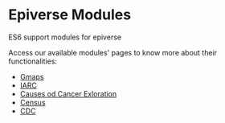 # Epiverse Modules
ES6 support modules for epiverse

Access our available modules' pages to know more about their functionalities:
- [Gmaps](https://epiverse.github.io/modules/gmaps/)
- [IARC](https://epiverse.github.io/modules/iarc/)
- [Causes od Cancer Exloration](https://epiverse.github.io/modules/survc2/)
- [Census](https://epiverse.github.io/modules/census/)
- [CDC](https://epiverse.github.io/modules/cdc/)
